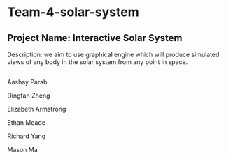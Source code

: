 # Team-4-solar-system

## Project Name: Interactive Solar System

Description: we aim to use graphical engine which will produce simulated views of any body in the solar system from any point in space. 

##
Aashay Parab

Dingfan Zheng

Elizabeth Armstrong 

Ethan Meade 

Richard Yang 

Mason Ma 
